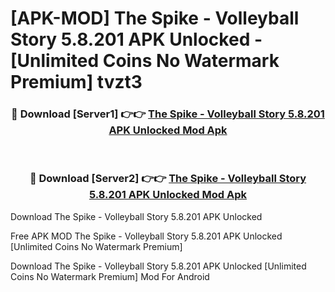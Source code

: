 # [APK-MOD] The Spike - Volleyball Story 5.8.201 APK Unlocked - [Unlimited Coins No Watermark Premium] tvzt3



<div align="center">
<h3>🔴 Download [Server1] 👉👉 <a href="https://momento.my/?title=The_Spike_-_Volleyball_Story_5.8.201_APK_Unlocked">The Spike - Volleyball Story 5.8.201 APK Unlocked Mod Apk</a></h3><br>

<h3>🔴 Download [Server2] 👉👉 <a href="https://momento.my/?title=The_Spike_-_Volleyball_Story_5.8.201_APK_Unlocked">The Spike - Volleyball Story 5.8.201 APK Unlocked Mod Apk</a></h3>
</div>



Download The Spike - Volleyball Story 5.8.201 APK Unlocked 

Free APK MOD The Spike - Volleyball Story 5.8.201 APK Unlocked [Unlimited Coins No Watermark Premium]

Download The Spike - Volleyball Story 5.8.201 APK Unlocked [Unlimited Coins No Watermark Premium] Mod For Android
